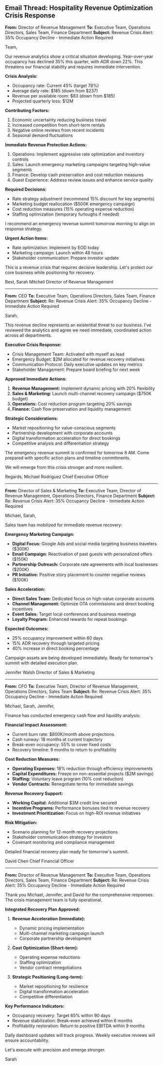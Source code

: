## Email Thread: Hospitality Revenue Optimization Crisis Response

**From:** Director of Revenue Management
**To:** Executive Team, Operations Directors, Sales Team, Finance Department
**Subject:** Revenue Crisis Alert: 35% Occupancy Decline - Immediate Action Required

Team,

Our revenue analytics show a critical situation developing. Year-over-year occupancy has declined 35% this quarter, with ADR down 22%. This threatens our financial stability and requires immediate intervention.

**Crisis Analysis:**
- Occupancy rate: Current 45% (target 78%)
- Average daily rate: $185 (down from $237)
- Revenue per available room: $83 (down from $185)
- Projected quarterly loss: $12M

**Contributing Factors:**
1. Economic uncertainty reducing business travel
2. Increased competition from short-term rentals
3. Negative online reviews from recent incidents
4. Seasonal demand fluctuations

**Immediate Revenue Protection Actions:**
1. Operations: Implement aggressive rate optimization and inventory controls
2. Sales: Launch emergency marketing campaigns targeting high-value segments
3. Finance: Develop cash preservation and cost reduction measures
4. Guest Experience: Address review issues and enhance service quality

**Required Decisions:**
- Rate strategy adjustment (recommend 15% discount for key segments)
- Marketing budget reallocation ($500K emergency campaign)
- Cost reduction measures (15% operating expense reduction)
- Staffing optimization (temporary furloughs if needed)

I recommend an emergency revenue summit tomorrow morning to align on response strategy.

**Urgent Action Items:**
- Rate optimization: Implement by EOD today
- Marketing campaign: Launch within 48 hours
- Stakeholder communication: Prepare investor update

This is a revenue crisis that requires decisive leadership. Let's protect our core business while positioning for recovery.

Best,
Sarah Mitchell
Director of Revenue Management

---

**From:** CEO
**To:** Executive Team, Operations Directors, Sales Team, Finance Department
**Subject:** Re: Revenue Crisis Alert: 35% Occupancy Decline - Immediate Action Required

Sarah,

This revenue decline represents an existential threat to our business. I've reviewed the analytics and agree we need immediate, coordinated action across all departments.

**Executive Crisis Response:**
- Crisis Management Team: Activated with myself as lead
- Emergency Budget: $2M allocated for revenue recovery initiatives
- Communication Protocol: Daily executive updates on key metrics
- Stakeholder Management: Prepare board briefing for next week

**Approved Immediate Actions:**
1. **Revenue Management:** Implement dynamic pricing with 20% flexibility
2. **Sales & Marketing:** Launch multi-channel recovery campaign ($750K budget)
3. **Operations:** Cost reduction program targeting 20% savings
4. **Finance:** Cash flow preservation and liquidity management

**Strategic Considerations:**
- Market repositioning for value-conscious segments
- Partnership development with corporate accounts
- Digital transformation acceleration for direct bookings
- Competitive analysis and differentiation strategy

The emergency revenue summit is confirmed for tomorrow 8 AM. Come prepared with specific action plans and timeline commitments.

We will emerge from this crisis stronger and more resilient.

Regards,
Michael Rodriguez
Chief Executive Officer

---

**From:** Director of Sales & Marketing
**To:** Executive Team, Director of Revenue Management, Operations Directors, Finance Department
**Subject:** Re: Revenue Crisis Alert: 35% Occupancy Decline - Immediate Action Required

Michael, Sarah,

Sales team has mobilized for immediate revenue recovery:

**Emergency Marketing Campaign:**
- **Digital Focus:** Google Ads and social media targeting business travelers ($300K)
- **Email Campaign:** Reactivation of past guests with personalized offers ($150K)
- **Partnership Outreach:** Corporate rate agreements with local businesses ($200K)
- **PR Initiative:** Positive story placement to counter negative reviews ($100K)

**Sales Acceleration:**
- **Direct Sales Team:** Dedicated focus on high-value corporate accounts
- **Channel Management:** Optimize OTA commissions and direct booking incentives
- **Event Sales:** Target local conferences and business meetings
- **Loyalty Program:** Enhanced rewards for repeat bookings

**Expected Outcomes:**
- 25% occupancy improvement within 60 days
- 15% ADR recovery through targeted pricing
- 40% increase in direct booking percentage

Campaign assets are being developed immediately. Ready for tomorrow's summit with detailed execution plan.

Jennifer Walsh
Director of Sales & Marketing

---

**From:** CFO
**To:** Executive Team, Director of Revenue Management, Operations Directors, Sales Team
**Subject:** Re: Revenue Crisis Alert: 35% Occupancy Decline - Immediate Action Required

Michael, Sarah, Jennifer,

Finance has conducted emergency cash flow and liquidity analysis:

**Financial Impact Assessment:**
- Current burn rate: $800K/month above projections
- Cash runway: 18 months at current trajectory
- Break-even occupancy: 55% to cover fixed costs
- Recovery timeline: 9 months to return to profitability

**Cost Reduction Measures:**
- **Operating Expenses:** 18% reduction through efficiency improvements
- **Capital Expenditures:** Freeze on non-essential projects ($2M savings)
- **Staffing:** Voluntary leave program (10% cost reduction)
- **Vendor Contracts:** Renegotiate terms for immediate savings

**Revenue Recovery Support:**
- **Working Capital:** Additional $3M credit line secured
- **Incentive Programs:** Performance bonuses tied to revenue recovery
- **Investment Prioritization:** Focus on high-ROI revenue initiatives

**Risk Mitigation:**
- Scenario planning for 12-month recovery projections
- Stakeholder communication strategy for investors
- Covenant monitoring and compliance management

Detailed financial recovery plan ready for tomorrow's summit.

David Chen
Chief Financial Officer

---

**From:** Director of Revenue Management
**To:** Executive Team, Operations Directors, Sales Team, Finance Department
**Subject:** Re: Revenue Crisis Alert: 35% Occupancy Decline - Immediate Action Required

Thank you Michael, Jennifer, and David for the comprehensive responses. The crisis management team is fully operational.

**Integrated Recovery Plan Approved:**
1. **Revenue Acceleration (Immediate):**
   - Dynamic pricing implementation
   - Multi-channel marketing campaign launch
   - Corporate partnership development

2. **Cost Optimization (Short-term):**
   - Operating expense reductions
   - Staffing optimization
   - Vendor contract renegotiations

3. **Strategic Positioning (Long-term):**
   - Market repositioning for resilience
   - Digital transformation acceleration
   - Competitive differentiation

**Key Performance Indicators:**
- Occupancy recovery: Target 65% within 90 days
- Revenue stabilization: Break-even achieved within 6 months
- Profitability restoration: Return to positive EBITDA within 9 months

Daily dashboard updates will track progress. Weekly executive reviews will ensure accountability.

Let's execute with precision and emerge stronger.

Sarah

